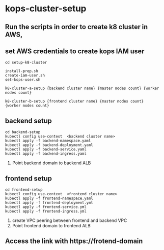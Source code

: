 # kops-cluster-setup

## Run the scripts in order to create k8 cluster in AWS,
## set AWS credentials to create kops IAM user

```
cd setup-k8-cluster

install-prep.sh
create-iam-user.sh
set-kops-user.sh

k8-cluster-a-setup {backend cluster name} {master nodes count} {worker nodes count}

k8-cluster-b-setup {frontend cluster name} {master nodes count} {worker nodes count}

```


## backend setup

```
cd backend-setup
kubectl config use-context  <backend cluster name>
kubectl apply -f backend-namespace.yaml
kubectl apply -f backend-deployment.yaml
kubectl apply -f backend-service.yaml
kubectl apply -f backend-ingress.yaml

```

1. Point backend domain to backend ALB


## frontend  setup

```
cd frontend-setup
kubectl config use-context  <frontend cluster name>
kubectl apply -f frontend-namespace.yaml
kubectl apply -f frontend-deployment.yml
kubectl apply -f frontend-service.yml
kubectl apply -f frontend-ingress.yml

```

1. create VPC peering between frontend and backend VPC
2. Point frontend domain to frontend ALB


## Access the link with https://frotend-domain
